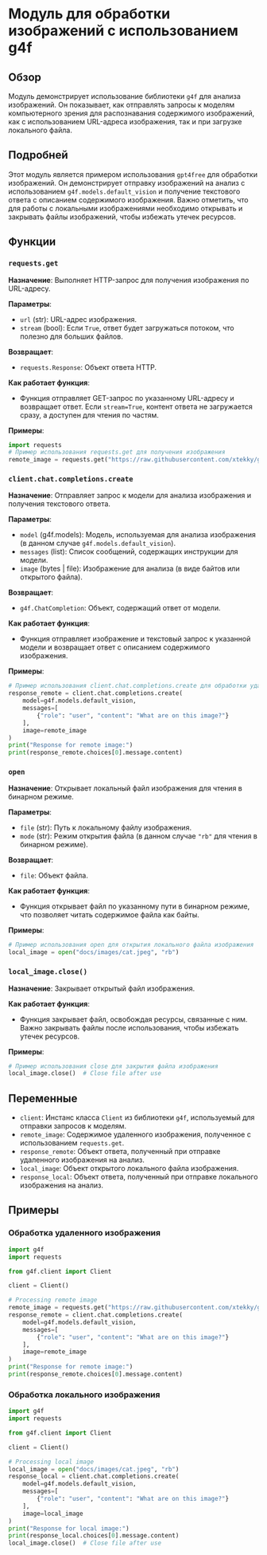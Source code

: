 # Модуль для обработки изображений с использованием g4f

## Обзор

Модуль демонстрирует использование библиотеки `g4f` для анализа изображений. Он показывает, как отправлять запросы к моделям компьютерного зрения для распознавания содержимого изображений, как с использованием URL-адреса изображения, так и при загрузке локального файла.

## Подробней

Этот модуль является примером использования `gpt4free` для обработки изображений. Он демонстрирует отправку изображений на анализ с использованием `g4f.models.default_vision` и получение текстового ответа с описанием содержимого изображения. Важно отметить, что для работы с локальными изображениями необходимо открывать и закрывать файлы изображений, чтобы избежать утечек ресурсов.

## Функции

### `requests.get`

**Назначение**: Выполняет HTTP-запрос для получения изображения по URL-адресу.

**Параметры**:
- `url` (str): URL-адрес изображения.
- `stream` (bool): Если `True`, ответ будет загружаться потоком, что полезно для больших файлов.

**Возвращает**:
- `requests.Response`: Объект ответа HTTP.

**Как работает функция**:
- Функция отправляет GET-запрос по указанному URL-адресу и возвращает ответ. Если `stream=True`, контент ответа не загружается сразу, а доступен для чтения по частям.

**Примеры**:

```python
import requests
# Пример использования requests.get для получения изображения
remote_image = requests.get("https://raw.githubusercontent.com/xtekky/gpt4free/refs/heads/main/docs/images/cat.jpeg", stream=True).content
```

### `client.chat.completions.create`

**Назначение**: Отправляет запрос к модели для анализа изображения и получения текстового ответа.

**Параметры**:
- `model` (g4f.models): Модель, используемая для анализа изображения (в данном случае `g4f.models.default_vision`).
- `messages` (list): Список сообщений, содержащих инструкции для модели.
- `image` (bytes | file): Изображение для анализа (в виде байтов или открытого файла).

**Возвращает**:
- `g4f.ChatCompletion`: Объект, содержащий ответ от модели.

**Как работает функция**:
- Функция отправляет изображение и текстовый запрос к указанной модели и возвращает ответ с описанием содержимого изображения.

**Примеры**:

```python
# Пример использования client.chat.completions.create для обработки удаленного изображения
response_remote = client.chat.completions.create(
    model=g4f.models.default_vision,
    messages=[
        {"role": "user", "content": "What are on this image?"}
    ],
    image=remote_image
)
print("Response for remote image:")
print(response_remote.choices[0].message.content)
```

### `open`

**Назначение**: Открывает локальный файл изображения для чтения в бинарном режиме.

**Параметры**:
- `file` (str): Путь к локальному файлу изображения.
- `mode` (str): Режим открытия файла (в данном случае `"rb"` для чтения в бинарном режиме).

**Возвращает**:
- `file`: Объект файла.

**Как работает функция**:
- Функция открывает файл по указанному пути в бинарном режиме, что позволяет читать содержимое файла как байты.

**Примеры**:

```python
# Пример использования open для открытия локального файла изображения
local_image = open("docs/images/cat.jpeg", "rb")
```

### `local_image.close()`

**Назначение**: Закрывает открытый файл изображения.

**Как работает функция**:
- Функция закрывает файл, освобождая ресурсы, связанные с ним. Важно закрывать файлы после использования, чтобы избежать утечек ресурсов.

**Примеры**:

```python
# Пример использования close для закрытия файла изображения
local_image.close()  # Close file after use
```

## Переменные

- `client`: Инстанс класса `Client` из библиотеки `g4f`, используемый для отправки запросов к моделям.
- `remote_image`: Содержимое удаленного изображения, полученное с использованием `requests.get`.
- `response_remote`: Объект ответа, полученный при отправке удаленного изображения на анализ.
- `local_image`: Объект открытого локального файла изображения.
- `response_local`: Объект ответа, полученный при отправке локального изображения на анализ.

## Примеры

### Обработка удаленного изображения

```python
import g4f
import requests

from g4f.client import Client

client = Client()

# Processing remote image
remote_image = requests.get("https://raw.githubusercontent.com/xtekky/gpt4free/refs/heads/main/docs/images/cat.jpeg", stream=True).content
response_remote = client.chat.completions.create(
    model=g4f.models.default_vision,
    messages=[
        {"role": "user", "content": "What are on this image?"}
    ],
    image=remote_image
)
print("Response for remote image:")
print(response_remote.choices[0].message.content)
```

### Обработка локального изображения

```python
import g4f
import requests

from g4f.client import Client

client = Client()

# Processing local image
local_image = open("docs/images/cat.jpeg", "rb")
response_local = client.chat.completions.create(
    model=g4f.models.default_vision,
    messages=[
        {"role": "user", "content": "What are on this image?"}
    ],
    image=local_image
)
print("Response for local image:")
print(response_local.choices[0].message.content)
local_image.close()  # Close file after use